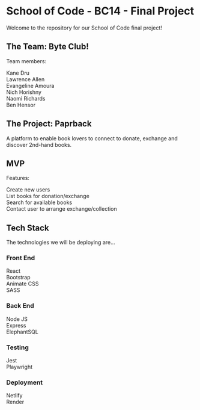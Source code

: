 # School of Code - BC14 - Final Project

Welcome to the repository for our School of Code final project!


## The Team:   Byte Club!

Team members:

Kane Dru<br>
Lawrence Allen<br>
Evangeline Amoura<br>
Nich Horishny<br>
Naomi Richards<br>
Ben Hensor<br>


## The Project:   Paprback

A platform to enable book lovers to connect to donate, exchange and discover 2nd-hand books.


## MVP

Features:<br>

Create new users<br>
List books for donation/exchange<br>
Search for available books<br>
Contact user to arrange exchange/collection<br>


## Tech Stack

The technologies we will be deploying are...


### Front End

React<br>
Bootstrap<br>
Animate CSS<br>
SASS<br>

### Back End

Node JS<br>
Express<br>
ElephantSQL<br>


### Testing

Jest<br>
Playwright<br>


### Deployment

Netlify<br>
Render<br>